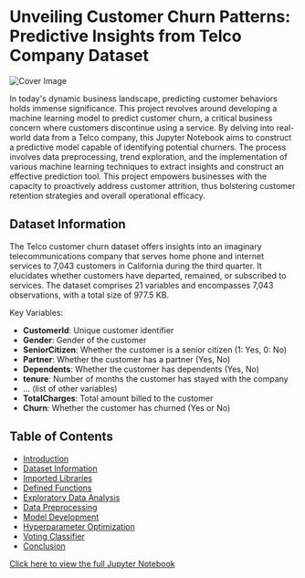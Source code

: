 # Unveiling Customer Churn Patterns: Predictive Insights from Telco Company Dataset

![Cover Image](https://media.licdn.com/dms/image/C5612AQG0Gilk9mJpxw/article-cover_image-shrink_720_1280/0/1621963349834?e=2147483647&v=beta&t=S-3_jI-4xWu14OSyh7RJg93TQmLc_QWTZAW5Gd_aL8s)

In today's dynamic business landscape, predicting customer behaviors holds immense significance. This project revolves around developing a machine learning model to predict customer churn, a critical business concern where customers discontinue using a service. By delving into real-world data from a Telco company, this Jupyter Notebook aims to construct a predictive model capable of identifying potential churners. The process involves data preprocessing, trend exploration, and the implementation of various machine learning techniques to extract insights and construct an effective prediction tool. This project empowers businesses with the capacity to proactively address customer attrition, thus bolstering customer retention strategies and overall operational efficacy.

## Dataset Information

The Telco customer churn dataset offers insights into an imaginary telecommunications company that serves home phone and internet services to 7,043 customers in California during the third quarter. It elucidates whether customers have departed, remained, or subscribed to services. The dataset comprises 21 variables and encompasses 7,043 observations, with a total size of 977.5 KB.

Key Variables:

- **CustomerId**: Unique customer identifier
- **Gender**: Gender of the customer
- **SeniorCitizen**: Whether the customer is a senior citizen (1: Yes, 0: No)
- **Partner**: Whether the customer has a partner (Yes, No)
- **Dependents**: Whether the customer has dependents (Yes, No)
- **tenure**: Number of months the customer has stayed with the company
- ... (list of other variables)
- **TotalCharges**: Total amount billed to the customer
- **Churn**: Whether the customer has churned (Yes or No)

## Table of Contents

- [Introduction](#introduction)
- [Dataset Information](#dataset-information)
- [Imported Libraries](#imported-libraries)
- [Defined Functions](#defined-functions)
- [Exploratory Data Analysis](#exploratory-data-analysis)
- [Data Preprocessing](#data-preprocessing)
- [Model Development](#model-development)
- [Hyperparameter Optimization](#hyperparameter-optimization)
- [Voting Classifier](#voting-classifier)
- [Conclusion](#conclusion)

[Click here to view the full Jupyter Notebook](telco_customer_churn.ipynb)
